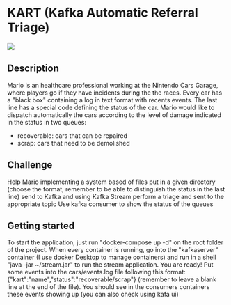 # KART (Kafka Automatic Referral Triage)
![](https://mario.wiki.gallery/images/thumb/a/a0/MK8_Mario_Drifting_Standard_Kart_Shadowless_Artwork.png/200px-MK8_Mario_Drifting_Standard_Kart_Shadowless_Artwork.png)

## Description 

Mario is an healthcare professional working at the Nintendo Cars Garage, 
where players go if they have incidents during the the races.
Every car has a "black box" containing a log in text format with recents events.
The last line has a special code defining the status of the car.
Mario would like to dispatch automatically the cars according to the level of damage indicated in the status in two queues:
- recoverable: cars that can be repaired 
- scrap: cars that need to be demolished

## Challenge
Help Mario implementing a system based of files put in a given directory 
(choose the format, remember to be able to distinguish the status in the last line)
send to Kafka and using Kafka Stream perform a triage and sent to the appropriate topic
Use kafka consumer to show the status of the queues

## Getting started
To start the application, just run "docker-compose up -d" on the root folder of
the project.
When every container is running, go into the "kafkaserver" container 
(I use docker Desktop to manage containers) and run in a shell "java -jar ~/stream.jar"
to run the stream application.
You are ready! Put some events into the cars/events.log file following this format:
{"kart":"name","status":"recoverable/scrap"} (remember to leave a blank line at the end of the file).
You should see in the consumers containers these events showing up (you can also check using 
kafa ui)